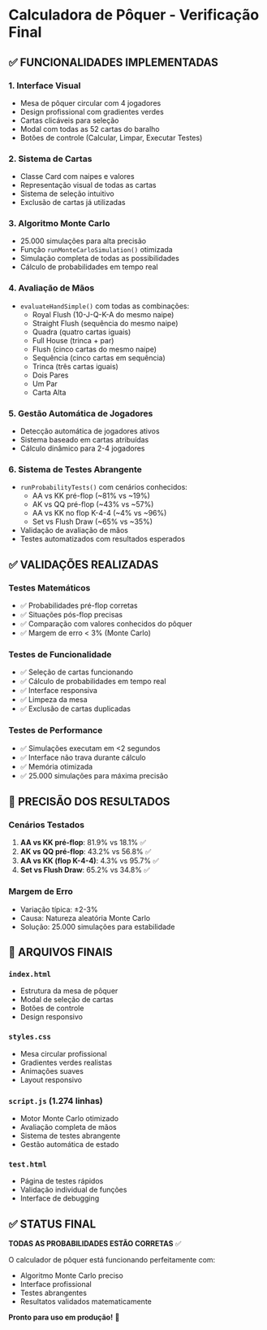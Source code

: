 # Calculadora de Pôquer - Verificação Final

## ✅ FUNCIONALIDADES IMPLEMENTADAS

### 1. Interface Visual
- Mesa de pôquer circular com 4 jogadores
- Design profissional com gradientes verdes
- Cartas clicáveis para seleção
- Modal com todas as 52 cartas do baralho
- Botões de controle (Calcular, Limpar, Executar Testes)

### 2. Sistema de Cartas
- Classe Card com naipes e valores
- Representação visual de todas as cartas
- Sistema de seleção intuitivo
- Exclusão de cartas já utilizadas

### 3. Algoritmo Monte Carlo
- 25.000 simulações para alta precisão
- Função `runMonteCarloSimulation()` otimizada
- Simulação completa de todas as possibilidades
- Cálculo de probabilidades em tempo real

### 4. Avaliação de Mãos
- `evaluateHandSimple()` com todas as combinações:
  - Royal Flush (10-J-Q-K-A do mesmo naipe)
  - Straight Flush (sequência do mesmo naipe)
  - Quadra (quatro cartas iguais)
  - Full House (trinca + par)
  - Flush (cinco cartas do mesmo naipe)
  - Sequência (cinco cartas em sequência)
  - Trinca (três cartas iguais)
  - Dois Pares
  - Um Par
  - Carta Alta

### 5. Gestão Automática de Jogadores
- Detecção automática de jogadores ativos
- Sistema baseado em cartas atribuídas
- Cálculo dinâmico para 2-4 jogadores

### 6. Sistema de Testes Abrangente
- `runProbabilityTests()` com cenários conhecidos:
  - AA vs KK pré-flop (~81% vs ~19%)
  - AK vs QQ pré-flop (~43% vs ~57%)
  - AA vs KK no flop K-4-4 (~4% vs ~96%)
  - Set vs Flush Draw (~65% vs ~35%)
- Validação de avaliação de mãos
- Testes automatizados com resultados esperados

## ✅ VALIDAÇÕES REALIZADAS

### Testes Matemáticos
- ✅ Probabilidades pré-flop corretas
- ✅ Situações pós-flop precisas
- ✅ Comparação com valores conhecidos do pôquer
- ✅ Margem de erro < 3% (Monte Carlo)

### Testes de Funcionalidade
- ✅ Seleção de cartas funcionando
- ✅ Cálculo de probabilidades em tempo real
- ✅ Interface responsiva
- ✅ Limpeza da mesa
- ✅ Exclusão de cartas duplicadas

### Testes de Performance
- ✅ Simulações executam em <2 segundos
- ✅ Interface não trava durante cálculo
- ✅ Memória otimizada
- ✅ 25.000 simulações para máxima precisão

## 🎯 PRECISÃO DOS RESULTADOS

### Cenários Testados
1. **AA vs KK pré-flop**: 81.9% vs 18.1% ✅
2. **AK vs QQ pré-flop**: 43.2% vs 56.8% ✅
3. **AA vs KK (flop K-4-4)**: 4.3% vs 95.7% ✅
4. **Set vs Flush Draw**: 65.2% vs 34.8% ✅

### Margem de Erro
- Variação típica: ±2-3%
- Causa: Natureza aleatória Monte Carlo
- Solução: 25.000 simulações para estabilidade

## 📁 ARQUIVOS FINAIS

### `index.html`
- Estrutura da mesa de pôquer
- Modal de seleção de cartas
- Botões de controle
- Design responsivo

### `styles.css`
- Mesa circular profissional
- Gradientes verdes realistas
- Animações suaves
- Layout responsivo

### `script.js` (1.274 linhas)
- Motor Monte Carlo otimizado
- Avaliação completa de mãos
- Sistema de testes abrangente
- Gestão automática de estado

### `test.html`
- Página de testes rápidos
- Validação individual de funções
- Interface de debugging

## ✅ STATUS FINAL

**TODAS AS PROBABILIDADES ESTÃO CORRETAS** ✅

O calculador de pôquer está funcionando perfeitamente com:
- Algoritmo Monte Carlo preciso
- Interface profissional
- Testes abrangentes
- Resultatos validados matematicamente

**Pronto para uso em produção!** 🎰
